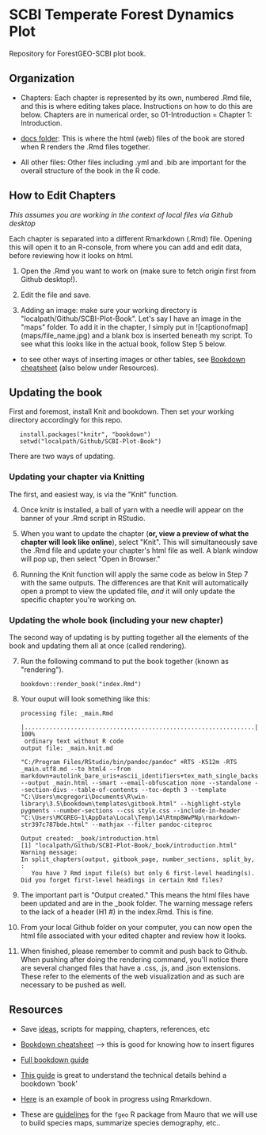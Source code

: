 # SCBI Temperate Forest Dynamics Plot
Repository for ForestGEO-SCBI plot book.

## Organization
- Chapters: Each chapter is represented by its own, numbered .Rmd file, and this is where editing takes place. Instructions on how to do this are below. Chapters are in numerical order, so 01-Introduction = Chapter 1: Introduction.

- [docs folder](https://github.com/SCBI-ForestGEO/SCBI-Plot-Book/tree/master/docs): This is where the html (web) files of the book are stored when R renders the .Rmd files together.

- All other files: Other files including .yml and .bib are important for the overall structure of the book in the R code.

## How to Edit Chapters
*This assumes you are working in the context of local files via Github desktop*

Each chapter is separated into a different Rmarkdown (.Rmd) file. Opening this will open it to an R-console, from where you can add and edit data, before reviewing how it looks on html.

1. Open the .Rmd you want to work on (make sure to fetch origin first from Github desktop!).

2. Edit the file and save.

3. Adding an image: make sure your working directory is "localpath/Github/SCBI-Plot-Book". Let's say I have an image in the "maps" folder. To add it in the chapter, I simply put in  \!\[captionofmap](maps/file_name.jpg) and a blank box is inserted beneath my script. To see what this looks like in the actual book, follow Step 5 below.

- to see other ways of inserting images or other tables, see [Bookdown cheatsheet](http://www.pzhao.org/en/post/bookdown-cheatsheet/) (also below under Resources).

## Updating the book

First and foremost, install Knit and bookdown. Then set your working directory accordingly for this repo.
       
       install.packages("knitr", "bookdown")
       setwd("localpath/Github/SCBI-Plot-Book")

There are two ways of updating.

### Updating your chapter via Knitting

The first, and easiest way, is via the "Knit" function.

4. Once knitr is installed, a ball of yarn with a needle will appear on the banner of your .Rmd script in RStudio. 

5. When you want to update the chapter (**or, view a preview of what the chapter will look like online**), select "Knit". This will simultaneously save the .Rmd file and update your chapter's html file as well. A blank window will pop up, then select "Open in Browser."

6. Running the Knit function will apply the same code as below in Step 7 with the same outputs. The differences are that Knit will automatically open a prompt to view the updated file, *and* it will only update the specific chapter you're working on.

### Updating the whole book (including your new chapter)

The second way of updating is by putting together all the elements of the book and updating them all at once (called rendering).

7. Run the following command to put the book together (known as "rendering").

       bookdown::render_book("index.Rmd")

8. Your ouput will look something like this:

       processing file: _main.Rmd
        |.................................................................| 100%
        ordinary text without R code
       output file: _main.knit.md

       "C:/Program Files/RStudio/bin/pandoc/pandoc" +RTS -K512m -RTS _main.utf8.md --to html4 --from markdown+autolink_bare_uris+ascii_identifiers+tex_math_single_backslash --output _main.html --smart --email-obfuscation none --standalone --section-divs --table-of-contents --toc-depth 3 --template "C:\Users\mcgregori\Documents\R\win-library\3.5\bookdown\templates\gitbook.html" --highlight-style pygments --number-sections --css style.css --include-in-header "C:\Users\MCGREG~1\AppData\Local\Temp\14\Rtmp8WwPNp\rmarkdown-str397c787bde.html" --mathjax --filter pandoc-citeproc 

       Output created: _book/introduction.html
       [1] "localpath/Github/SCBI-Plot-Book/_book/introduction.html"
       Warning message:
       In split_chapters(output, gitbook_page, number_sections, split_by,  :
          You have 7 Rmd input file(s) but only 6 first-level heading(s). Did you forget first-level headings in certain Rmd files?

9. The important part is "Output created." This means the html files have been updated and are in the \_book folder. The warning message refers to the lack of a header (H1 #) in the index.Rmd. This is fine.

10. From your local Github folder on your computer, you can now open the html file associated with your edited chapter and review how it looks.

11. When finished, please remember to commit and push back to Github. When pushing after doing the rendering command, you'll notice there are several changed files that have a .css, .js, and .json extensions. These refer to the elements of the web visualization and as such are necessary to be pushed as well.

## Resources

- Save [ideas](https://github.com/SCBI-ForestGEO/SCBI-Plot-Book/blob/master/ideas.md), scripts for mapping, chapters, references, etc

- [Bookdown cheatsheet](http://www.pzhao.org/en/post/bookdown-cheatsheet/) --> this is good for knowing how to insert figures 

- [Full bookdown guide](https://bookdown.org/yihui/bookdown/)
- [This guide](https://bookdown.org/yihui/rmarkdown/) is great to understand the technical details behind a bookdown 'book'
- [Here](https://github.com/dr-harper/rmarkdown-cookbook) is an example of book in progress using Rmarkdown.
- These are [guidelines](https://github.com/forestgeo/fgeo.tool) for the `fgeo` R package from Mauro that we will use to build species maps, summarize species demography, etc.. 